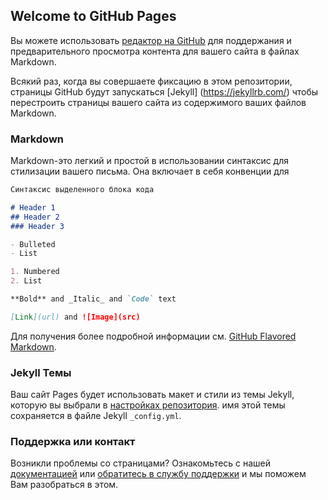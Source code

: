 ## Welcome to GitHub Pages

Вы можете использовать [редактор на GitHub](https://github.com/warsan/Polygraf/edit/master/docs/index.md) для поддержания и предварительного просмотра контента для вашего сайта в файлах Markdown.

Всякий раз, когда вы совершаете фиксацию в этом репозитории, страницы GitHub будут запускаться [Jekyll] (https://jekyllrb.com/) чтобы перестроить страницы вашего сайта из содержимого ваших файлов Markdown.

### Markdown

Markdown-это легкий и простой в использовании синтаксис для стилизации вашего письма. Она включает в себя конвенции для

```markdown
Синтаксис выделенного блока кода

# Header 1
## Header 2
### Header 3

- Bulleted
- List

1. Numbered
2. List

**Bold** and _Italic_ and `Code` text

[Link](url) and ![Image](src)
```

Для получения более подробной информации см. [GitHub Flavored Markdown](https://guides.github.com/features/mastering-markdown/).

### Jekyll Темы

Ваш сайт Pages будет использовать макет и стили из темы Jekyll, которую вы выбрали в [настройках репозитория](https://github.com/warsan/Polygraf/settings). имя этой темы сохраняется в файле Jekyll `_config.yml`.

### Поддержка или контакт

Возникли проблемы со страницами? Ознакомьтесь с нашей [документацией](https://docs.github.com/categories/github-pages-basics/) или [обратитесь в службу поддержки](https://github.com/contact) и мы поможем Вам разобраться в этом.
